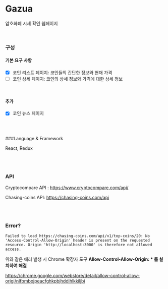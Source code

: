 # Gazua

암호화폐 시세 확인 웹페이지

<br/>

### 구성

####  기본 요구 사항

- [x] 코인 리스트 페이지: 코인들의 간단한 정보와 현재 가격
- [ ] 코인 상세 페이지: 코인의 상세 정보와 가격에 대한 상세 정보

<br/>

####  추가

- [x] 코인 뉴스 페이지

<br/>

<br/>

###Language & Framework

React, Redux

<br/>

<br/>

### API

Cryptocompare API : <https://www.cryptocompare.com/api/> 

Chasing-coins API: https://chasing-coins.com/api

<br/><br/>

### Error?

```
Failed to load https://chasing-coins.com/api/v1/top-coins/20: No 'Access-Control-Allow-Origin' header is present on the requested resource. Origin 'http://localhost:3000' is therefore not allowed access.
```

위와 같은 에러 발생 시 Chrome 확장자 도구  **Allow-Control-Allow-Origin: * 를 설치하여 해결**

https://chrome.google.com/webstore/detail/allow-control-allow-origi/nlfbmbojpeacfghkpbjhddihlkkiljbi

<br/>

<br/>